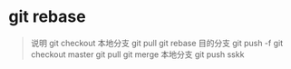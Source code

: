 # git rebase

> 说明
> git checkout 本地分支
> git pull
> git rebase 目的分支
> git push -f
> git checkout master
> git pull
> git merge 本地分支
> git push sskk
